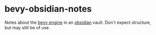 # bevy-obsidian-notes
Notes about the [bevy engine](https://bevyengine.org/) in an [obsidian](https://obsidian.md/) vault. Don't expect structure, but may still be of use.
